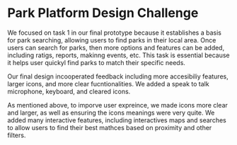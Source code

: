 # Park Platform Design Challenge

We focused on task 1 in our final prototype because it establishes a basis for park searching, allowing users to find parks in their local area. Once users can search for parks, then more options and features can be added, including ratigs, reports, makinng events, etc. This task is essential because it helps user quickyl find parks to match their specific needs. 

Our final design incooperated feedback including more accesibiliy features, larger icons, and more clear fucntionalities. We added a speak to talk microphone, keyboard, and cleared icons. 

As mentioned above, to imporve user expreince, we made icons more clear and larger, as well as ensuring the icons meanings were very quite. We added many interactive features, including interactives maps and searches to allow users to find their best mathces based on proximity and other filters. 

